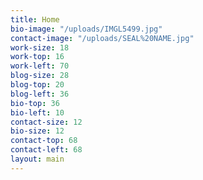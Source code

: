 ```yaml
---
title: Home
bio-image: "/uploads/IMGL5499.jpg"
contact-image: "/uploads/SEAL%20NAME.jpg"
work-size: 18
work-top: 16
work-left: 70
blog-size: 28
blog-top: 20
blog-left: 36
bio-top: 36
bio-left: 10
contact-size: 12
bio-size: 12
contact-top: 68
contact-left: 68
layout: main
---
```


